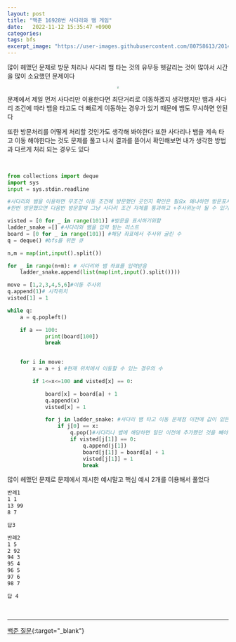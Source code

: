 ```yaml
---
layout: post
title: "백준 16928번 사다리와 뱀 게임"
date:   2022-11-12 15:35:47 +0900
categories:
tags: bfs
excerpt_image: "https://user-images.githubusercontent.com/80758613/201482511-44c24440-ea84-47a3-a500-0efc5dedb405.png"
---
```


많이 헤맸던 문제로 방문 처리나 사다리 뱀 타는 것의 유무등 헷갈리는 것이 많아서 시간을 많이 소요했던 문제이다

<center>
<img src="https://user-images.githubusercontent.com/80758613/201482511-44c24440-ea84-47a3-a500-0efc5dedb405.png" style="zoom:30%;">
</center>


문제에서 제일 먼저 사다리만 이용한다면 최단거리로 이동하겠지 생각했지만 뱀과 사다리 조건에 따라 뱀을 타고도 더 빠르게 이동하는 경우가 있기 때문에 뱀도 무시하면 안된다

또한 방문처리를 어떻게 처리할 것인가도 생각해 봐야한다 또한 사다리나 뱀을 계속 타고 이동 해야한다는 것도 문제를 풀고 나서 결과를 뜯어서 확인해보면 내가 생각한 방법과 다르게 처리 되는 경우도 있다

&nbsp;

```python
from collections import deque
import sys
input = sys.stdin.readline

#사다리와 뱀을 이용하면 무조건 이동 조건에 방문했던 곳인지 확인은 필요x 왜냐하면 방문표시를 체크하는 조건을 단다면
#한번 방문했으면 다음번 방문할때 그냥 사다리 조건 자체를 통과하고 +주사위눈이 될 수 있기 때문이다

visted = [0 for _ in range(101)] #방문을 표시하기위함
ladder_snake =[] #사다리와 뱀을 입력 받는 리스트
board = [0 for _ in range(101)] #해당 좌표에서 주사위 굴린 수
q = deque() #bfs를 위한 큐

n,m = map(int,input().split())

for _ in range(n+m): # 사다리와 뱀 좌표를 입력받음
    ladder_snake.append(list(map(int,input().split())))

move = [1,2,3,4,5,6]#이동 주사위
q.append(1)# 시작위치
visted[1] = 1

while q:
    a = q.popleft()

    if a == 100:
            print(board[100])
            break
    

    for i in move:
        x = a + i #현재 위치에서 이동할 수 있는 경우의 수

        if 1<=x<=100 and visted[x] == 0:

            board[x] = board[a] + 1
            q.append(x)
            visted[x] = 1

            for j in ladder_snake: #사다리 뱀 타고 이동 문제점 이전에 값이 있든 말든 새로운 값을 넣어서 다음 이점에서 시작할때 결과 오류
                if j[0] == x:
                    q.pop()#사다리나 뱀에 해당하면 일단 이전에 추가했던 것을 빼야한다
                    if visted[j[1]] == 0:
                        q.append(j[1])
                        board[j[1]] = board[a] + 1
                        visted[j[1]] = 1
                        break
```

많이 헤맸던 문제로 문제에서 제시한 예시말고 핵심 예시 2개를 이용해서 풀었다

``` tex
반례1
1 1
13 99
8 7

답3
```

``` tex
반례2
1 5
2 92
94 3
95 4
96 5
97 6
98 7

답 4
```



&nbsp;

------

[백준 질문](https://www.acmicpc.net/board/view/103650){:target="_blank"}
